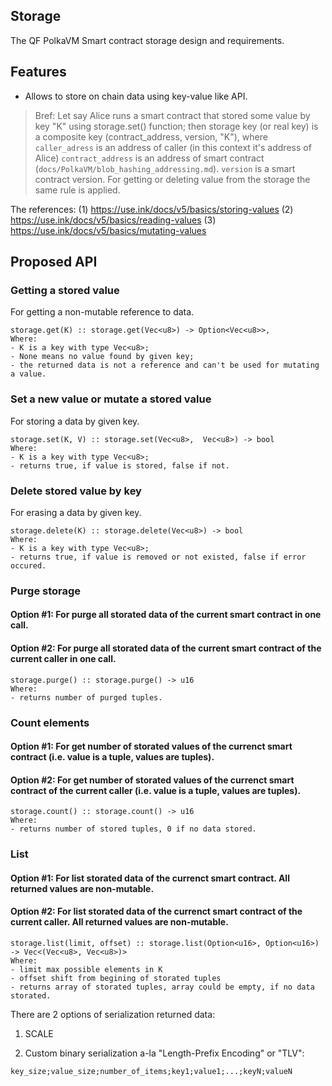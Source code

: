 ## Storage

The QF PolkaVM Smart contract storage design and requirements.

## Features

- Allows to store on chain data using key-value like API.
> Bref:
> Let say Alice runs a smart contract that stored some value by key "K" using storage.set() function;
> then storage key (or real key) is a composite key (contract_address, version, "K"),
> where `caller_adress` is an address of caller (in this context it's address of Alice)
> `contract_address` is an address of smart contract (`docs/PolkaVM/blob_hashing_addressing.md`).
> `version` is a smart contract version.
> For getting or deleting value from the storage the same rule is applied.
>

The references:
(1) https://use.ink/docs/v5/basics/storing-values
(2) https://use.ink/docs/v5/basics/reading-values
(3) https://use.ink/docs/v5/basics/mutating-values

## Proposed API

### Getting a stored value

For getting a non-mutable reference to data.
```
storage.get(K) :: storage.get(Vec<u8>) -> Option<Vec<u8>>,
Where:
- K is a key with type Vec<u8>;
- None means no value found by given key;
- the returned data is not a reference and can't be used for mutating a value.
```

### Set a new value or mutate a stored value

For storing a data by given key.
```
storage.set(K, V) :: storage.set(Vec<u8>,  Vec<u8>) -> bool
Where:
- K is a key with type Vec<u8>;
- returns true, if value is stored, false if not.
```

### Delete stored value by key
For erasing a data by given key.
```
storage.delete(K) :: storage.delete(Vec<u8>) -> bool
Where:
- K is a key with type Vec<u8>;
- returns true, if value is removed or not existed, false if error occured.
```

### Purge storage

#### Option #1: For purge all storated data of the current smart contract in one call.

#### Option #2: For purge all storated data of the current smart contract of the current caller in one call.

```
storage.purge() :: storage.purge() -> u16
Where:
- returns number of purged tuples.
```

### Count elements

#### Option #1: For get number of storated values of the currenct smart contract (i.e. value is a tuple, values are tuples).

#### Option #2: For get number of storated values of the currenct smart contract of the current caller (i.e. value is a tuple, values are tuples).

```
storage.count() :: storage.count() -> u16
Where:
- returns number of stored tuples, 0 if no data stored.
```

### List

#### Option #1: For list storated data of the currenct smart contract. All returned values are non-mutable.

#### Option #2: For list storated data of the currenct smart contract of the current caller. All returned values are non-mutable.

```
storage.list(limit, offset) :: storage.list(Option<u16>, Option<u16>) -> Vec<(Vec<u8>, Vec<u8>)>
Where:
- limit max possible elements in K
- offset shift from begining of storated tuples
- returns array of storated tuples, array could be empty, if no data storated.
```

There are 2 options of serialization returned data:

1. SCALE

2. Custom binary serialization a-la "Length-Prefix Encoding" or "TLV":

```
key_size;value_size;number_of_items;key1;value1;...;keyN;valueN
```